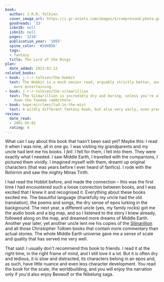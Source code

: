 ```yaml
---
book:
  author: J.R.R. Tolkien
  cover_image_url: https://i.gr-assets.com/images/S/compressed.photo.goodreads.com/books/1566425108l/33.jpg
  goodreads: '33'
  isbn10: null
  isbn13: null
  pages: '1216'
  publication_year: '1955'
  spine_color: '#2d485b'
  tags:
  - fantasy
  title: The Lord of the Rings
plan:
  date_added: 2021-01-12
related_books:
- book: j-r-r-tolkien/the-hobbit
  text: The Hobbit is a much easier read, arguably strictly better, and certainly
    more entertaining.
- book: j-r-r-tolkien/the-silmarillion
  text: The Silmarillion is incredibly dry and boring, unless you're already deep
    down the fandom rabbithole.
- book: hope-mirrlees/lud-in-the-mist
  text: A wildly different fantasy book, but also very early, even predating Tolkien's.
review:
  date_read:
  - 2001-05-01
  rating: 4
---
```


What can I say about this book that hasn't been said yet? Maybe this: I read it when I was nine, all in one go. I was
visiting my grandparents and my uncle had lent me his books. I *fell*. I fell for them, I fell into them. They were
exactly what I needed. I saw Middle Earth, I travelled with the companions, I pictured them vividly. I imagined myself
with them, dreamt up original characters (that was years before I ever heard of fanfics). I rode with the Rohirrim and
saw the mighty Minas Tirith.

I had read the Hobbit before, and made the connection – this was the first time I had encountered such a loose
connection between books, and I was excited that I knew it and recognised it. Everything about these books excited me.
The beautiful language (thankfully my uncle had the old translation), the poems and songs, the dry sense of epos lurking
in the background. The next year, a different uncle (yes, my family rocks) got me the audio book and a big map, and so I
listened to the story I knew already, followed along on the map, and dreamed more dreams of Middle Earth. Another year
later, yet another uncle lent me his copies of the [Silmarillion](/j-r-r-tolkien/the-silmarillion) and all those
Christopher Tolkien books that contain more commentary than actual stories. The whole Middle Earth universe gave me a
sense of scale and quality that has served me very well.

That said: I usually don't recommend this book to friends. I read it at the right time, in the right frame of mind, and
I still love it a lot. But it is often dry and tedious, it is slow and distracted, its characters belong in an epos and,
as such, have little nuance and even less character development. You read the book for the scale, the worldbuilding, and
you will enjoy the narration only if you'd also enjoy Beowulf or the Nibelung saga.
